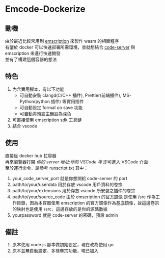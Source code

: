 # Emcode-Dockerize

## 動機

由於最近比較常用到 [emscription](https://github.com/emscripten-core/emscripten) 來製作 wasm 的相關程序  
有鑒於 docker 可以快速部署所需環境，並就想結合 [code-server](https://github.com/coder/code-server) 與 emscription 來進行快速開發  
並有了構建這個容器的想法

## 特色

1. 內含實用腳本，有以下功能
   - 可自動安裝 clangd(C/C++ 插件), Prettier(前端插件), MS-Python(python 插件) 等實用插件
   - 可自動設定 format on save 功能
   - 可自動將預設主題設為深色
2. 可直接使用 emscription sdk 工具鏈
3. 結合 vscode

## 使用

直接從 docker hub 拉容器  
再來瀏覽器打開 _你的 server 地址_:_你的 VSCode 埠_ 即可進入 VSCode 介面  
至於運行命令，請參考 runscript.txt
其中：

1. your_code_server_port 就是你想開給 code-server 的 port
2. path/to/your/userdata 用於存放 vscode 用戶資料的卷宗
3. path/to/your/extensions 用於存放 vscode 所安裝之插件的卷宗
4. path/to/your/source_code 由於 emscription 的[官方鏡像](https://hub.docker.com/r/emscripten/emsdk) 是使用 /src 作為工作目錄，因為本容器使用 emscription 的官方鏡像作為基底鏡像，故這邊卷宗的映射也是使用 /src，這邊存放的是你的源碼數據
5. yourpassword 就是 code-server 的密碼，預設 admin

## 備註

1. 原本使用 node.js 腳本做初始設定，現在改為使用 go
2. 原本並無自動設定、多樣卷宗功能，現已加入
